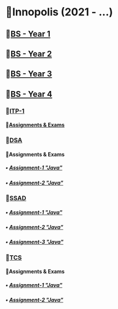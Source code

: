 # 📕Innopolis (2021 - ...)
## 📌[BS - Year 1](BS-Year1/)
## 📌[BS - Year 2](BS-Year2/)
## 📌[BS - Year 3](BS-Year3/)
## 📌[BS - Year 4](BS-Year4/)

### 📌[ITP-1](BS-Year1/ITP-1)
#### 📍[Assignments & Exams](BS-Year1/ITP-1/)
### 📌[DSA](BS-Year1/DSA)
#### 📍Assignments & Exams
##### • [Assignment-1 "Java"](BS-Year1/DSA/Assignment-1)
##### • [Assignment-2 "Java"](BS-Year1/DSA/Assignment-2)
### 📌[SSAD](BS-Year1/SSAD)
##### • [Assignment-1 "Java"](BS-Year1/SSAD/Assignment1)
##### • [Assignment-2 "Java"](BS-Year1/SSAD/Assignment2)
##### • [Assignment-3 "Java"](BS-Year1/SSAD/Assignment3)
### 📌[TCS](BS-Year1/TCS)
#### 📍Assignments & Exams
##### • [Assignment-1 "Java"](BS-Year1/TCS/Assignment1/src)
##### • [Assignment-2 "Java"](BS-Year1/TCS/Assignment2/src)
